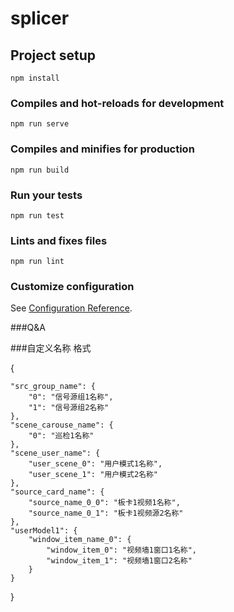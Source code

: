 # splicer

## Project setup
```
npm install
```

### Compiles and hot-reloads for development
```
npm run serve
```

### Compiles and minifies for production
```
npm run build
```

### Run your tests
```
npm run test
```

### Lints and fixes files
```
npm run lint
```

### Customize configuration
See [Configuration Reference](https://cli.vuejs.org/config/).

###Q&A


###自定义名称 格式

{

    "src_group_name": {
        "0": "信号源组1名称",
        "1": "信号源组2名称"
    },
    "scene_carouse_name": {
        "0": "巡检1名称"
    },
    "scene_user_name": {
        "user_scene_0": "用户模式1名称",
        "user_scene_1": "用户模式2名称"
    },
    "source_card_name": {
        "source_name_0_0": "板卡1视频1名称",
        "source_name_0_1": "板卡1视频源2名称"
    },
    "userModel1": {
        "window_item_name_0": {
            "window_item_0": "视频墙1窗口1名称",
            "window_item_1": "视频墙1窗口2名称"
        }
    }
    
}
